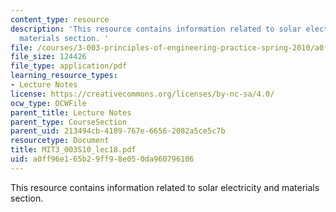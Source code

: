 ```yaml
---
content_type: resource
description: 'This resource contains information related to solar electricity and
  materials section. '
file: /courses/3-003-principles-of-engineering-practice-spring-2010/a0ff96e165b29ff98e050da960796106_MIT3_003S10_lec18.pdf
file_size: 124426
file_type: application/pdf
learning_resource_types:
- Lecture Notes
license: https://creativecommons.org/licenses/by-nc-sa/4.0/
ocw_type: OCWFile
parent_title: Lecture Notes
parent_type: CourseSection
parent_uid: 213494cb-4189-767e-6656-2082a5ce5c7b
resourcetype: Document
title: MIT3_003S10_lec18.pdf
uid: a0ff96e1-65b2-9ff9-8e05-0da960796106
---
```

This resource contains information related to solar electricity and materials section. 